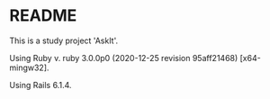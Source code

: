 # README

This is a study project 'AskIt'.

Using Ruby v. ruby 3.0.0p0 (2020-12-25 revision 95aff21468) [x64-mingw32].

Using Rails 6.1.4.

